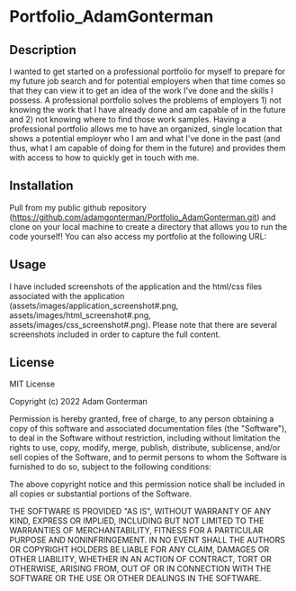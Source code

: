 # Portfolio_AdamGonterman

## Description

I wanted to get started on a professional portfolio for myself to prepare for my future job search and for potential employers when that time comes so that they can view it to get an idea of the work I've done and the skills I possess. A professional portfolio solves the problems of employers 1) not knowing the work that I have already done and am capable of in the future and 2) not knowing where to find those work samples. Having a professional portfolio allows me to have an organized, single location that shows a potential employer who I am and what I've done in the past (and thus, what I am capable of doing for them in the future) and provides them with access to how to quickly get in touch with me.

## Installation

Pull from my public github repository (https://github.com/adamgonterman/Portfolio_AdamGonterman.git) and clone on your local machine to create a directory that allows you to run the code yourself! You can also access my portfolio at the following URL: 

## Usage

I have included screenshots of the application and the html/css files associated with the application (assets/images/application_screenshot#.png, assets/images/html_screenshot#.png, assets/images/css_screenshot#.png). Please note that there are several screenshots included in order to capture the full content.

## License

MIT License

Copyright (c) 2022 Adam Gonterman

Permission is hereby granted, free of charge, to any person obtaining a copy of this software and associated documentation files (the "Software"), to deal in the Software without restriction, including without limitation the rights to use, copy, modify, merge, publish, distribute, sublicense, and/or sell copies of the Software, and to permit persons to whom the Software is furnished to do so, subject to the following conditions:

The above copyright notice and this permission notice shall be included in all copies or substantial portions of the Software.

THE SOFTWARE IS PROVIDED "AS IS", WITHOUT WARRANTY OF ANY KIND, EXPRESS OR IMPLIED, INCLUDING BUT NOT LIMITED TO THE WARRANTIES OF MERCHANTABILITY, FITNESS FOR A PARTICULAR PURPOSE AND NONINFRINGEMENT. IN NO EVENT SHALL THE AUTHORS OR COPYRIGHT HOLDERS BE LIABLE FOR ANY CLAIM, DAMAGES OR OTHER LIABILITY, WHETHER IN AN ACTION OF CONTRACT, TORT OR OTHERWISE, ARISING FROM, OUT OF OR IN CONNECTION WITH THE SOFTWARE OR THE USE OR OTHER DEALINGS IN THE SOFTWARE.
